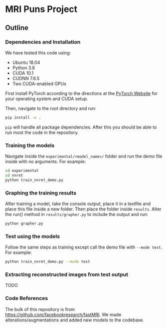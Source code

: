 # MRI Puns Project

## Outline

### Dependencies and Installation

We have tested this code using:

* Ubuntu 18.04
* Python 3.8
* CUDA 10.1
* CUDNN 7.6.5
* Two CUDA-enabled GPUs

First install PyTorch according to the directions at the [PyTorch Website](https://pytorch.org/get-started/) for your operating system and CUDA setup.

Then, navigate to the root directory and run:

```bash
pip install -e .
```

`pip` will handle all package dependencies. After this you should be able to run most the code in the repository.

### Training the models

Navigate inside the `experimental/<model_name>/` folder and run the demo file inside with no arguments. For example:

```bash
cd experimental
cd nnret
python train_nnret_demo.py
```

### Graphing the training results

After training a model, take the console output, place it in a textfile and place this file inside a new folder. Then place the folder inside `results`. Alter the run() method in `results/grapher.py` to include the output and run:

```bash
python grapher.py
```

### Test using the models

Follow the same steps as training except call the demo file with `--mode test`. For example:

```bash
python train_nnret_demo.py --mode test
```

### Extracting reconstructed images from test output

TODO

### Code References

The bulk of this repository is from https://github.com/facebookresearch/fastMRI. We made alterations/augmentations and added new models to the codebase.
